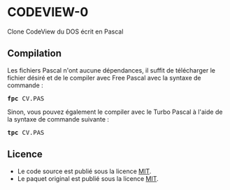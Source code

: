 # CODEVIEW-0
Clone CodeView du DOS écrit en Pascal

<h2>Compilation</h2>
	
Les fichiers Pascal n'ont aucune dépendances, il suffit de télécharger le fichier désiré et de le compiler avec Free Pascal avec la syntaxe de commande  :

<pre><b>fpc</b> CV.PAS</pre>
	
Sinon, vous pouvez également le compiler avec le Turbo Pascal à l'aide de la syntaxe de commande suivante :	

<pre><b>tpc</b> CV.PAS</pre>
	
<h2>Licence</h2>
<ul>
 <li>Le code source est publié sous la licence <a href="https://github.com/gladir/CODEVIEW-0/blob/main/LICENSE">MIT</a>.</li>
 <li>Le paquet original est publié sous la licence <a href="https://github.com/gladir/CODEVIEW-0/blob/main/LICENSE">MIT</a>.</li>
</ul>

